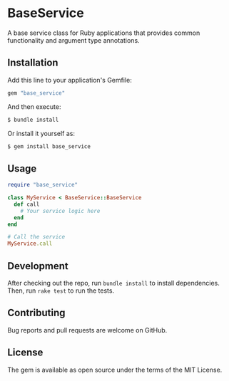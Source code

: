 # BaseService

A base service class for Ruby applications that provides common functionality and argument type annotations.

## Installation

Add this line to your application's Gemfile:

```ruby
gem "base_service"
```

And then execute:
```bash
$ bundle install
```

Or install it yourself as:
```bash
$ gem install base_service
```

## Usage

```ruby
require "base_service"

class MyService < BaseService::BaseService
  def call
    # Your service logic here
  end
end

# Call the service
MyService.call
```

## Development

After checking out the repo, run `bundle install` to install dependencies. Then, run `rake test` to run the tests.

## Contributing

Bug reports and pull requests are welcome on GitHub.

## License

The gem is available as open source under the terms of the MIT License.